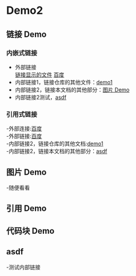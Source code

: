 # Demo2

## 链接 Demo

### 内嵌式链接	
- 外部链接	
[链接显示的文件](URL地址)
[百度](http://www.baidu.com)
- 内部链接1，链接仓库的其他文件：[demo1](demo1.md)
- 内部链接2，链接本文档的其他部分：[图片 Demo](Demo2.md#图片-Demo)
- 内部链接2测试，[asdf]()

### 引用式链接	
-外部连接:[百度]	 
-外部链接:[百度][baidu]	
-内部链接2，链接仓库的其他文档:[demo1]	
-内部链接2，链接本文档的其他部分：[asdf][aaaa]

## 图片 Demo
-随便看看
## 引用 Demo

## 代码块 Demo

## asdf
-测试内部链接

<!--以下是本文档中用到的链接-->
[百度]:http://www.baidu.com
[baidu]:http://www.baidu.com
[demo1]:demo1.md	
[aaaa]:Demo2.md#asdf

